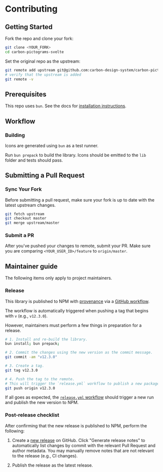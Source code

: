 # Contributing

## Getting Started

Fork the repo and clone your fork:

```bash
git clone <YOUR_FORK>
cd carbon-pictograms-svelte
```

Set the original repo as the upstream:

```bash
git remote add upstream git@github.com:carbon-design-system/carbon-pictograms-svelte.git
# verify that the upstream is added
git remote -v
```

## Prerequisites

This repo uses `bun`. See the docs for [installation instructions](https://bun.sh/docs/installation).

## Workflow

### Building

Icons are generated using `bun` as a test runner.

Run `bun prepack` to build the library. Icons should be emitted to the `lib` folder and tests should pass.

## Submitting a Pull Request

### Sync Your Fork

Before submitting a pull request, make sure your fork is up to date with the latest upstream changes.

```bash
git fetch upstream
git checkout master
git merge upstream/master
```

### Submit a PR

After you've pushed your changes to remote, submit your PR. Make sure you are comparing `<YOUR_USER_ID>/feature` to `origin/master`.

## Maintainer guide

The following items only apply to project maintainers.

### Release

This library is published to NPM with [provenance](https://docs.npmjs.com/generating-provenance-statements) via a [GitHub workflow](https://github.com/carbon-design-system/carbon-pictograms-svelte/blob/master/.github/workflows/release.yml).

The workflow is automatically triggered when pushing a tag that begins with `v` (e.g., `v12.3.0`).

However, maintainers must perform a few things in preparation for a release.

```sh
# 1. Install and re-build the library.
bun install; bun prepack;

# 2. Commit the changes using the new version as the commit message.
git commit -am "v12.3.0"

# 3. Create a tag.
git tag v12.3.0

# 4. Push the tag to the remote.
# This will trigger the `release.yml` workflow to publish a new package to NPM (with provenance).
git push origin v12.3.0
```

If all goes as expected, the [`release.yml` workflow](https://github.com/carbon-design-system/carbon-pictograms-svelte/actions/workflows/release.yml) should trigger a new run and publish the new version to NPM.

### Post-release checklist

After confirming that the new release is published to NPM, perform the following:

1. Create a [new release](https://github.com/carbon-design-system/carbon-pictograms-svelte/releases/new) on GitHub. Click "Generate release notes" to automatically list changes by commit with the relevant Pull Request and author metadata. You may manually remove notes that are not relevant to the release (e.g., CI changes).

2. Publish the release as the latest release.
